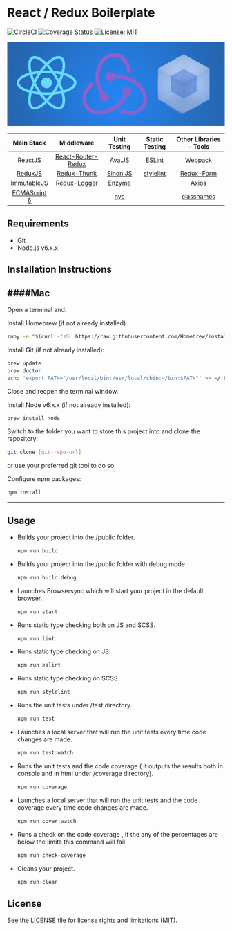 # React / Redux Boilerplate

[![CircleCI](https://circleci.com/gh/aggelog/React-Redux-Boilerplate.svg?style=shield)](https://circleci.com/gh/aggelog/React-Redux-Boilerplate) [![Coverage Status](https://coveralls.io/repos/github/aggelog/React-Redux-Boilerplate/badge.svg?branch=master)](https://coveralls.io/github/aggelog/React-Redux-Boilerplate?branch=master) [![License: MIT](https://img.shields.io/badge/License-MIT-yellow.svg)](https://opensource.org/licenses/MIT)

![](RRW.png)

|  Main Stack  |     Middleware     | Unit Testing | Static Testing | Other Libraries - Tools |
|:------------:|:------------------:|:------------:|:--------------:|:-----------------------:|
|    [ReactJS](https://facebook.github.io/react/)   | [React-Router-Redux](https://github.com/reactjs/react-router-redux) |    [Ava.JS](https://github.com/avajs/ava)    |     [ESLint](http://eslint.org/)     |         [Webpack](https://github.com/webpack/webpack)         |
|    [ReduxJS](http://redux.js.org/)   |     [Redux-Thunk](https://github.com/gaearon/redux-thunk)    |   [Sinon.JS](http://sinonjs.org/)   |    [stylelint](http://stylelint.io/)   |        [Redux-Form](http://redux-form.com/6.2.0/)       |
|  [ImmutableJS](https://facebook.github.io/immutable-js/) |    [Redux-Logger](https://github.com/evgenyrodionov/redux-logger)    |    [Enzyme](http://airbnb.io/enzyme/)    |                |          [Axios](https://github.com/mzabriskie/axios)          |
|  [ECMAScript 6](http://es6-features.org/) |                    |      [nyc](https://github.com/istanbuljs/nyc)     |                |        [classnames](https://github.com/JedWatson/classnames)       |

Requirements
------------
  - Git
  - Node.js v6.x.x

Installation Instructions
-------------------------

####Mac
---

Open a terminal and:

Install Homebrew (if not already installed)

```sh
ruby -e "$(curl -fsSL https://raw.githubusercontent.com/Homebrew/install/master/install)"
```
    
Install Git (if not already installed):

```sh
brew update
brew doctor
echo 'export PATH="/usr/local/bin:/usr/local/sbin:~/bin:$PATH"' >> ~/.bash_profile
```    
Close and reopen the terminal window.

Install Node v6.x.x (if not already installed):

```sh
brew install node
```

Switch to the folder you want to store this project into and clone the repository:

```sh
git clone [git-repo-url]
```

or use your preferred git tool to do so.

Configure npm packages:

```sh
npm install
```

---

Usage
-----

* Builds your project into the /public folder.
    ```sh
    npm run build
    ```

* Builds your project into the /public folder with debug mode.
    ```sh
    npm run build:debug
    ```

* Launches Browsersync which will start your project in the default browser.
    ```sh
    npm run start
    ```

* Runs static type checking both on JS and SCSS.
    ```sh
    npm run lint
    ```

* Runs static type checking on JS.
    ```sh
    npm run eslint
    ```

* Runs static type checking on SCSS.
    ```sh
    npm run stylelint
    ```

* Runs the unit tests under /test directory.
    ```sh
    npm run test
    ```

* Launches a local server that will run the unit tests every time code changes are made.
    ```sh
    npm run test:watch
    ```

* Runs the unit tests and the code coverage ( it outputs the results both in console and in html under /coverage directory).
    ```sh
    npm run coverage
    ```

* Launches a local server that will run the unit tests and the code coverage every time code changes are made.
    ```sh
    npm run cover:watch
    ```

* Runs a check on the code coverage , if the any of the percentages are below the limits this command will fail.
    ```sh
    npm run check-coverage
    ```

* Cleans your project.
    ```sh
    npm run clean
    ```

License
-------
See the [LICENSE](LICENSE.txt) file for license rights and limitations (MIT).